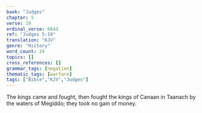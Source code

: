 ```yaml
---
book: "Judges"
chapter: 5
verse: 19
ordinal_verse: 6643
ref: "Judges 5:19"
translation: "KJV"
genre: "History"
word_count: 24
topics: []
cross_references: []
grammar_tags: [negation]
thematic_tags: [warfare]
tags: ["Bible","KJV","Judges"]
---
```

The kings came and fought, then fought the kings of Canaan in Taanach by the waters of Megiddo; they took no gain of money.
